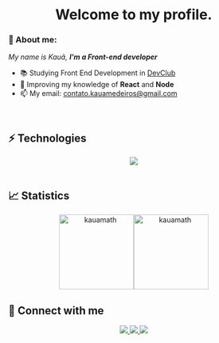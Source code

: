 <h1 align='center'> Welcome to my profile. </h1>

### 👋 About me:

<p>
  <em>
    My name is Kauã, <strong>I'm a Front-end developer</strong>
  </em>
</p>
 
- 📚 Studying Front End Development in <a href="https://rodolfomori.com.br/devclub"> DevClub </a>
- 🚀 Improving my knowledge of <strong>React</strong> and <strong>Node</strong>
- 📫 My email: contato.kauamedeiros@gmail.com

<br>

## ⚡ Technologies

<div align="center">
  <img src="https://skillicons.dev/icons?i=html,css,bootstrap,js,nodejs,react,materialui,git,github,vscode,figma"></img>
</div>
  
<br>

## 📈 Statistics

<div align="center">
<img align="center" height="150px"  src="https://github-readme-stats-git-masterrstaa-rickstaa.vercel.app/api/top-langs?username=kauamath&show_icons=true&locale=en&layout=compact&theme=dracula" alt="kauamath" /><img align="center" height="150px" src="https://github-readme-stats-git-masterrstaa-rickstaa.vercel.app/api?username=kauamath&show_icons=true&locale=en&theme=dracula" alt="kauamath"/>
</div>


## 📧 Connect with me

<div align="center">
  <p>
<a href="https://www.linkedin.com/in/kauã-medeiros-dev/"> 
	<img src="https://img.shields.io/badge/LinkedIn-0077B5?style=for-the-badge&logo=linkedin&logoColor=white" />
<a href="mailto:contato.kauamedeiros@gmail.com"> 
	<img src="https://img.shields.io/badge/Gmail-D14836?style=for-the-badge&logo=gmail&logoColor=white" />
 <a/>
 <a href="https://www.instagram.com/k.matheus/"> 
	<img src="https://img.shields.io/badge/Instagram-E4405F?style=for-the-badge&logo=instagram&logoColor=white" />
 <a/><br><br>
</div>
